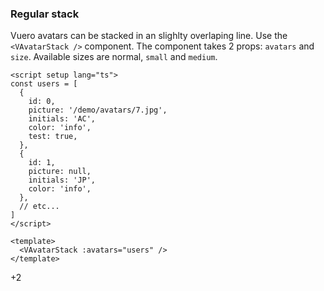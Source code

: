 ### Regular stack

Vuero avatars can be stacked in an slighlty overlaping line.
Use the `<VAvatarStack />` component. The component takes 2 props:
`avatars` and `size`. Available sizes are normal, `small` and `medium`.

<!--code-->

```vue
<script setup lang="ts">
const users = [
  {
    id: 0,
    picture: '/demo/avatars/7.jpg',
    initials: 'AC',
    color: 'info',
    test: true,
  },
  {
    id: 1,
    picture: null,
    initials: 'JP',
    color: 'info',
  },
  // etc...
]
</script>

<template>
  <VAvatarStack :avatars="users" />
</template>
```

<!--/code-->

<!--example-->
<div class="avatar-stack">
    <VAvatar picture="/demo/avatars/7.jpg" />
    <VAvatar initials="JO" color="info" />
    <VAvatar picture="/images/avatars/svg/vuero-1.svg" />
    <VAvatar picture="/demo/avatars/5.jpg" />
    <VAvatar initials="CP" color="success" />
    <VAvatar picture="/demo/avatars/5.jpg" />
    <div class="v-avatar">
        <span class="avatar is-more">
            <span class="inner">
                <span>+2</span>
            </span>
        </span>
    </div>
</div>

<!--/example-->
